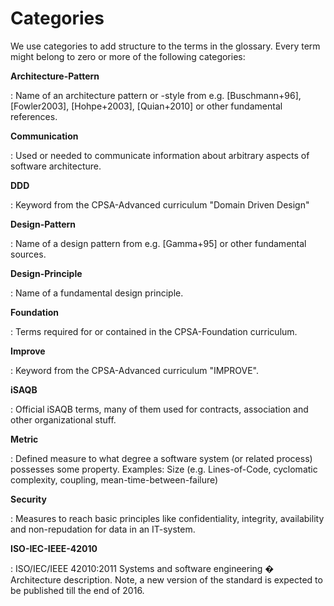 # Categories

We use categories to add structure to the terms in the glossary.
Every term might belong to zero or more of the following categories:

**Architecture-Pattern**

: Name of an architecture pattern or -style from e.g. [Buschmann+96],
[Fowler2003], [Hohpe+2003], [Quian+2010] or other fundamental references.

**Communication**

: Used or needed to communicate information about arbitrary aspects of
software architecture.


**DDD**

: Keyword from the CPSA-Advanced curriculum "Domain Driven Design"


**Design-Pattern**

: Name of a design pattern from e.g. [Gamma+95] or other fundamental sources.


**Design-Principle**

: Name of a fundamental design principle.


**Foundation**

: Terms required for or contained in the CPSA-Foundation curriculum.

**Improve**

: Keyword from the CPSA-Advanced curriculum "IMPROVE".

**iSAQB**

: Official iSAQB terms, many of them used for contracts, association and other organizational stuff.


**Metric**

: Defined measure to what degree a software system (or related process)
possesses some property. Examples: Size (e.g. Lines-of-Code, cyclomatic complexity,
coupling, mean-time-between-failure)

**Security**

: Measures to reach basic principles like confidentiality, integrity, availability and non-repudation for data in an IT-system.

**ISO-IEC-IEEE-42010**

: ISO/IEC/IEEE 42010:2011 Systems and software engineering � Architecture description.
Note, a new version of the standard is expected to be published till the end of 2016.
